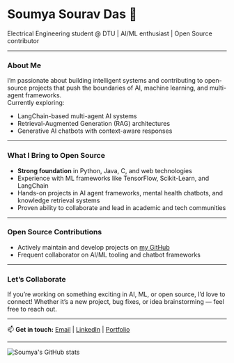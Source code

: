 # Soumya Sourav Das 🚀

Electrical Engineering student @ DTU | AI/ML enthusiast | Open Source contributor

---

### About Me

I’m passionate about building intelligent systems and contributing to open-source projects that push the boundaries of AI, machine learning, and multi-agent frameworks.  
Currently exploring:

- LangChain-based multi-agent AI systems  
- Retrieval-Augmented Generation (RAG) architectures  
- Generative AI chatbots with context-aware responses  

---

### What I Bring to Open Source

- **Strong foundation** in Python, Java, C, and web technologies  
- Experience with ML frameworks like TensorFlow, Scikit-Learn, and LangChain  
- Hands-on projects in AI agent frameworks, mental health chatbots, and knowledge retrieval systems  
- Proven ability to collaborate and lead in academic and tech communities  

---

### Open Source Contributions
 
- Actively maintain and develop projects on [my GitHub](https://github.com/celestial317)  
- Frequent collaborator on AI/ML tooling and chatbot frameworks  

---

### Let’s Collaborate

If you’re working on something exciting in AI, ML, or open source, I’d love to connect! Whether it’s a new project, bug fixes, or idea brainstorming — feel free to reach out.

---

📫 **Get in touch:** [Email](mailto:soumyasourav0311@gmail.com) | [LinkedIn](https://linkedin.com/in/soumyasouravdas) | [Portfolio]([https://your-portfolio-link](https://soumya-sourav-portfolio.vercel.app/))

---

<!-- Optional GitHub stats card -->
![Soumya's GitHub stats](https://github-readme-stats.vercel.app/api?username=your-username&show_icons=true&theme=radical)
